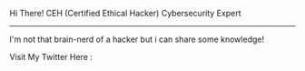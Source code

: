 Hi There!
CEH (Certified Ethical Hacker)
Cybersecurity Expert
____________________
I'm not that brain-nerd of a hacker but i can share some knowledge!

Visit My Twitter Here : 
